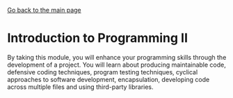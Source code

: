 [Go back to the main page](https://github.com/world-class/REPL)

# Introduction to Programming II
By taking this module, you will enhance your programming skills
through the development of a project. You will learn about producing
maintainable code, defensive coding techniques, program testing
techniques, cyclical approaches to software development, encapsulation,
developing code across multiple files and using third-party libraries.
